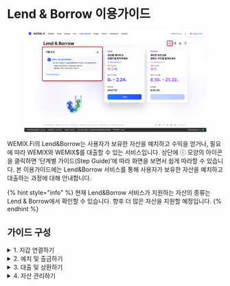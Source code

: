 # Lend & Borrow 이용가이드

<figure><img src="../../.gitbook/assets/image (14).png" alt=""><figcaption></figcaption></figure>

WEMIX.Fi의 Lend\&Borrow는 사용자가 보유한 자산을 예치하고 수익을 얻거나, 필요에 따라 WEMIX와 WEMIX$를 대출할 수 있는 서비스입니다. 상단에 ⓘ 모양의 아이콘을 클릭하면 ‘단계별 가이드(Step Guide)’에 따라 화면을 보면서 쉽게 따라할 수 있습니다. 본 이용가이드에는 Lend\&Borrow 서비스를 통해 사용자가 보유한 자산을 예치하고 대출하는 과정에 대해 안내합니다.

{% hint style="info" %}
현재 Lend\&Borrow 서비스가 지원하는 자산의 종류는 Lend & Borrow에서 확인할 수 있습니다. 향후 더 많은 자산을 지원할 예정입니다.
{% endhint %}

## 가이드 구성

<details>

<summary>1. 지갑 연결하기</summary>



</details>

<details>

<summary>2. 예치 및 출금하기</summary>



</details>

<details>

<summary>3. 대출 및 상환하기</summary>



</details>

<details>

<summary>4. 자산 관리하기</summary>



</details>
